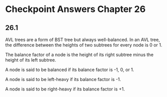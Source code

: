 # Checkpoint Answers Chapter 26 #
## 26.1 ##
AVL trees are a form of BST tree but always well-balanced. In an AVL tree, the difference between the heights of two subtrees for every node is 0 or 1.  

The balance factor of a node is the height of its right subtree minus the height of its left subtree.  

A node is said to be balanced if its balance factor is -1, 0, or 1.  

A node is said to be left-heavy if its balance factor is -1.  

A node is said to be right-heavy if its balance factor is +1.  
